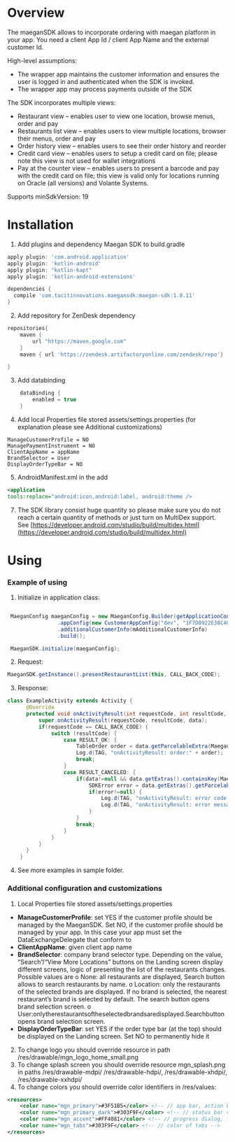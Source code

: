 # Overview

The maeganSDK allows to incorporate ordering with maegan platform in your app. You need a client App Id / client App Name and the external customer Id.

High-level assumptions:
* The wrapper app maintains the customer information and ensures the user is logged in and authenticated when the SDK is invoked.
* The wrapper app may process payments outside of the SDK

The SDK incorporates multiple views:
* Restaurant view – enables user to view one location, browse menus, order and pay
* Restaurants list view – enables users to view multiple locations, browser their menus,
order and pay
* Order history view – enables users to see their order history and reorder
* Credit card view – enables users to setup a credit card on file; please note this view is
not used for wallet integrations
* Pay at the counter view – enables users to present a barcode and pay with the credit
card on file; this view is valid only for locations running on Oracle (all versions) and Volante Systems.

Supports minSdkVersion: 19

# Installation

1. Add plugins and dependency Maegan SDK to build.gradle

```groovy
apply plugin: 'com.android.application'
apply plugin: 'kotlin-android'
apply plugin: "kotlin-kapt"
apply plugin: 'kotlin-android-extensions'

dependencies {
  compile 'com.tacitinnovations.maegansdk:maegan-sdk:1.0.11'
}
```

2. Add repository for ZenDesk dependency 

```groovy
repositories{
    maven {
        url "https://maven.google.com"
    }
    maven { url 'https://zendesk.artifactoryonline.com/zendesk/repo'}

}
```

3. Add databinding 

```groovy
    dataBinding {
        enabled = true
    }
```

4. Add local Properties file stored assets/settings.properties (for explanation please see Additional customizations) 
```
ManageCustomerProfile = NO
ManagePaymentInstrument = NO
ClientAppName = appName
BrandSelector = User
DisplayOrderTypeBar = NO
```


5.  AndroidManifest.xml in the <application> add
```xml
<application 
tools:replace="android:icon,android:label, android:theme />

```

7. The SDK library consist huge quantity so please make sure you do not reach a certain quantity of methods or just turn on MultiDex support. See [https://developer.android.com/studio/build/multidex.html](https://developer.android.com/studio/build/multidex.html)

# Using

### Example of using

1. Initialize in application class:    

```java

 MaeganConfig maeganConfig = new MaeganConfig.Builder(getApplicationContext())
     	        .appConfig(new CustomerAppConfig("dev", "1F7D8922E38C4085A48BC6A1D9C3655A", "aramarkCuSDK"))
                .additionalCustomerInfo(mAdditionalCustomerInfo)
                .build();

 MaeganSDK.initialize(maeganConfig);

```

2. Request:

```java
MaeganSDK.getInstance().presentRestaurantList(this, CALL_BACK_CODE);

```

3. Response:

```java
class ExampleActivity extends Activity {
      @Override
      protected void onActivityResult(int requestCode, int resultCode, Intent data) {
          super.onActivityResult(requestCode, resultCode, data);
          if(requestCode == CALL_BACK_CODE) {
              switch (resultCode) {
                  case RESULT_OK: {
                      TableOrder order = data.getParcelableExtra(MaeganSDK.RESULT_TABLE_ORDER);
                      Log.d(TAG, "onActivityResult: order:" + order);
                      break;
                  }
                  case RESULT_CANCELED: {
                      if(data!=null && data.getExtras().containsKey(MaeganSDK.RESULT_ERROR)){
                          SDKError error = data.getExtras().getParcelable(MaeganSDK.RESULT_ERROR);
                          if(error!=null) {
                              Log.d(TAG, "onActivityResult: error code:" + error.getCode());
                              Log.d(TAG, "onActivityResult: error message:" + error.getMessage());
                          }
                      }
                      break;
                  }
              }
          }
      }
    }
```

4. See more examples in sample folder.

### Additional configuration and customizations
1. Local Properties file stored assets/settings.properties

* **ManageCustomerProfile**: set YES if the customer profile should be managed by the MaeganSDK. Set NO, if the customer profile should be managed by your app. In this case your app must set the DataExchangeDelegate that conform to
* **ClientAppName**: given client app name
* **BrandSelector**: company brand selector type. Depending on the value, “Search”/“View More Locations” buttons on the Landing screen display different screens, logic of presenting the list of the restaurants changes. Possible values are
o None: all restaurants are displayed, Search button allows to search restaurants by name.
o Location: only the restaurants of the selected brands are displayed. If no brand is selected, the nearest restaurant’s brand is selected by default. The search button opens brand selection screen.
o User:onlytherestaurantsoftheselectedbrandsaredisplayed.Searchbutton opens brand selection screen.
* **DisplayOrderTypeBar**: set YES if the order type bar (at the top) should be displayed on the Landing screen. Set NO to permanently hide it

2. To change logo you should override resource in path /res/drawable/mgn_logo_home_small.png
3. To change splash screen you should override resource mgn_splash.png in paths  /res/drawable-mdpi/
/res/drawable-hdpi/, /res/drawable-xhdpi/, /res/drawable-xxhdpi/ 
4. To change colors you should override color identifiers in /res/values:
```xml
<resources>
    <color name="mgn_primary">#3F51B5</color> <!-- // app bar, action bar, additional -->
    <color name="mgn_primary_dark">#303F9F</color> <!-- // status bar version. -->
    <color name="mgn_accent">#FF4081</color> <!-- // progress dialog, floating button and main buttons-->
    <color name="mgn_tabs">#303F9F</color> <!-- // color of tabs -->
</resources>
```

